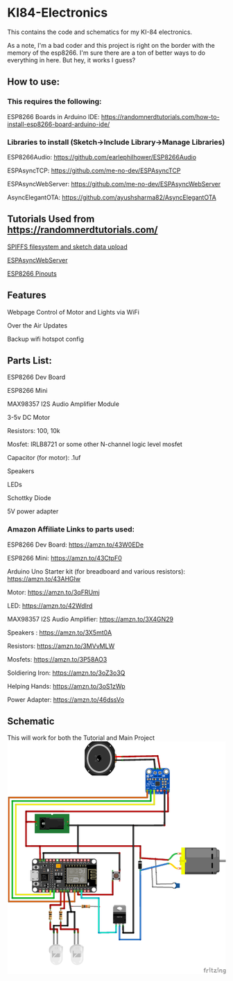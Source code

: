 # KI84-Electronics
This contains the code and schematics for my KI-84 electronics.

As a note, I'm a bad coder and this project is right on the border with the memory of the esp8266.  I'm sure there are a ton of better ways to do everything in here.  But hey, it works I guess?

## How to use:

### This requires the following:

ESP8266 Boards in Arduino IDE: https://randomnerdtutorials.com/how-to-install-esp8266-board-arduino-ide/


### Libraries to install (Sketch->Include Library->Manage Libraries)

ESP8266Audio: https://github.com/earlephilhower/ESP8266Audio

ESPAsyncTCP: https://github.com/me-no-dev/ESPAsyncTCP

ESPAsyncWebServer: https://github.com/me-no-dev/ESPAsyncWebServer

AsyncElegantOTA: https://github.com/ayushsharma82/AsyncElegantOTA


## Tutorials Used from https://randomnerdtutorials.com/

[SPIFFS filesystem and sketch data upload](https://randomnerdtutorials.com/install-esp8266-filesystem-uploader-arduino-ide/)

[ESPAsyncWebServer](https://randomnerdtutorials.com/esp8266-nodemcu-wi-fi-manager-asyncwebserver/)

[ESP8266 Pinouts](https://randomnerdtutorials.com/esp8266-pinout-reference-gpios/)

## Features

Webpage Control of Motor and Lights via WiFi

Over the Air Updates

Backup wifi hotspot config

## Parts List:
ESP8266 Dev Board

ESP8266 Mini

MAX98357 I2S Audio Amplifier Module

3-5v DC Motor

Resistors: 100, 10k

Mosfet: IRLB8721 or some other N-channel logic level mosfet

Capacitor (for motor): .1uf

Speakers

LEDs

Schottky Diode

5V power adapter

### Amazon Affiliate Links to parts used:

ESP8266 Dev Board: https://amzn.to/43W0EDe

ESP8266 Mini: https://amzn.to/43CtpF0

Arduino Uno Starter kit (for breadboard and various resistors): https://amzn.to/43AHGlw

Motor: https://amzn.to/3qFRUmj

LED: https://amzn.to/42WdIrd

MAX98357 I2S Audio Amplifier: https://amzn.to/3X4GN29

Speakers : https://amzn.to/3X5mt0A

Resistors: https://amzn.to/3MVvMLW

Mosfets:  https://amzn.to/3P58AO3

Soldiering Iron: https://amzn.to/3oZ3o3Q

Helping Hands: https://amzn.to/3oS1zWp

Power Adapter: https://amzn.to/46dssVo



## Schematic
This will work for both the Tutorial and Main Project
![Schematic](https://github.com/martinmakesit/KI84-Electronics/blob/main/ki84_bb.png "Schematic")
